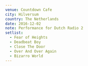 ```yaml
---
venue: Countdown Cafe
city: Hilversum
country: The Netherlands
date: 2016-12-02
note: Performance for Dutch Radio 2
setlist:
  - Fear of Heights
  - Deadbeat Boy
  - Close The Door
  - Over And Over Again
  - Bizarro World
---
```


